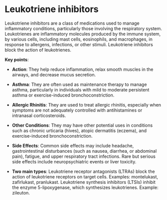 <!--
source: gpt-3 + jph editing
tags: leukotrine-inhibitors medications
-->

# Leukotriene inhibitors

Leukotriene inhibitors are a class of medications used to manage inflammatory conditions, particularly those involving the respiratory system. Leukotrienes are inflammatory molecules produced by the immune system, by various cells, including mast cells, eosinophils, and macrophages, in response to allergens, infections, or other stimuli. Leukotriene inhibitors block the action of leukotrienes.

**Key points**:

* **Action**: They help reduce inflammation, relax smooth muscles in the airways, and decrease mucus secretion.

* **Asthma**: They are often used as maintenance therapy to manage asthma, particularly in individuals with mild to moderate persistent asthma or exercise-induced bronchoconstriction.

* **Allergic Rhinitis**: They are used to treat allergic rhinitis, especially when symptoms are not adequately controlled with antihistamines or intranasal corticosteroids.

* **Other Conditions**: They may have other potential uses in conditions such as chronic urticaria (hives), atopic dermatitis (eczema), and exercise-induced bronchoconstriction.

* **Side Effects**: Common side effects may include headache, gastrointestinal disturbances (such as nausea, diarrhea, or abdominal pain), fatigue, and upper respiratory tract infections. Rare but serious side effects include neuropsychiatric events or liver toxicity.

* **Two main types**: Leukotriene receptor antagonists (LTRAs) block the action of leukotriene receptors on target cells. Examples: montelukast, zafirlukast, pranlukast. Leukotriene synthesis inhibitors (LTSIs) inhibit the enzyme 5-lipoxygenase, which synthesizes leukotrienes. Example: zileuton.

